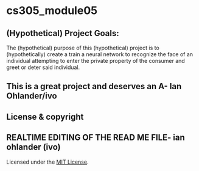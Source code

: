 # cs305_module05

## (Hypothetical) Project Goals:

The (hypothetical) purpose of this (hypothetical) project is to (hypothetically) create a train a neural network to recognize the face of an individual attempting to enter the private property of the consumer and greet or deter said individual.

## This is a great project and deserves an A- Ian Ohlander/ivo

## License & copyright

## REALTIME EDITING OF THE READ ME FILE- ian ohlander (ivo)

Licensed under the [MIT License](LICENSE).
